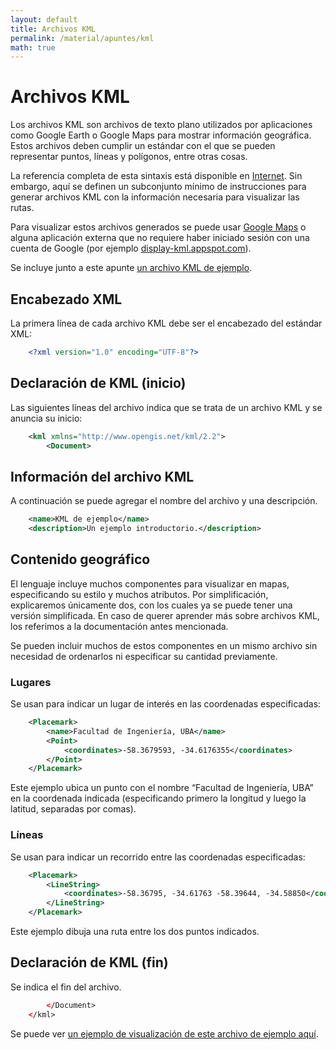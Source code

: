 ```yaml
---
layout: default
title: Archivos KML
permalink: /material/apuntes/kml
math: true
---
```


# Archivos KML

Los archivos KML son archivos de texto plano utilizados por aplicaciones como Google Earth o Google Maps para mostrar información geográfica. Estos archivos deben cumplir un estándar con el que se pueden representar puntos, líneas y polígonos, entre otras cosas.

La referencia completa de esta sintaxis está disponible en [Internet](https://developers.google.com/kml/documentation/?hl=en). Sin embargo, aquí se definen un subconjunto mínimo de instrucciones para generar archivos KML con la información necesaria para visualizar las rutas.

Para visualizar estos archivos generados se puede usar [Google Maps](https://support.google.com/mymaps/answer/3024836?hl=en) o alguna aplicación externa que no requiere haber iniciado sesión con una cuenta de Google (por ejemplo [display-kml.appspot.com](http://display-kml.appspot.com)).

Se incluye junto a este apunte [un archivo KML de ejemplo](https://drive.google.com/file/d/1Q688kilDIoubp4lQH7Se9YWigbYcyxW3/view?usp=sharing).

## Encabezado XML

La primera línea de cada archivo KML debe ser el encabezado del estándar XML:

```xml
    <?xml version="1.0" encoding="UTF-8"?>
```

## Declaración de KML (inicio)

Las siguientes líneas del archivo indica que se trata de un archivo KML y se anuncia su inicio:
```xml
    <kml xmlns="http://www.opengis.net/kml/2.2">
        <Document>
```
## Información del archivo KML

A continuación se puede agregar el nombre del archivo y una descripción.
```xml
    <name>KML de ejemplo</name>
    <description>Un ejemplo introductorio.</description>
```
## Contenido geográfico

El lenguaje incluye muchos componentes para visualizar en mapas, especificando su estilo y muchos atributos. Por simplificación, explicaremos únicamente dos, con los cuales ya se puede tener una versión simplificada. En caso de querer aprender más sobre archivos KML, los referimos a la documentación antes mencionada. 

Se pueden incluir muchos de estos componentes en un mismo archivo sin necesidad de ordenarlos ni especificar su cantidad previamente.


### Lugares

Se usan para indicar un lugar de interés en las coordenadas especificadas:
```xml
    <Placemark>
        <name>Facultad de Ingeniería, UBA</name>
        <Point>
            <coordinates>-58.3679593, -34.6176355</coordinates>
        </Point>
    </Placemark>
```
Este ejemplo ubica un punto con el nombre “Facultad de Ingeniería, UBA” en la coordenada indicada (especificando primero la longitud y luego la latitud, separadas por comas).


### Líneas

Se usan para indicar un recorrido entre las coordenadas especificadas:
```xml
    <Placemark>
        <LineString>
            <coordinates>-58.36795, -34.61763 -58.39644, -34.58850</coordinates>
        </LineString>
    </Placemark>
```
Este ejemplo dibuja una ruta entre los dos puntos indicados.


## Declaración de KML (fin)

Se indica el fin del archivo.
```xml
        </Document>
    </kml>
```

Se puede ver [un ejemplo de visualización de este archivo de ejemplo aquí](https://www.doogal.co.uk/KmlViewer.php?url=https://www.doogal.co.uk/UploadedKml/01f198d7-2ddc-4b07-8a73-eb84f3bb2c97.kml).

